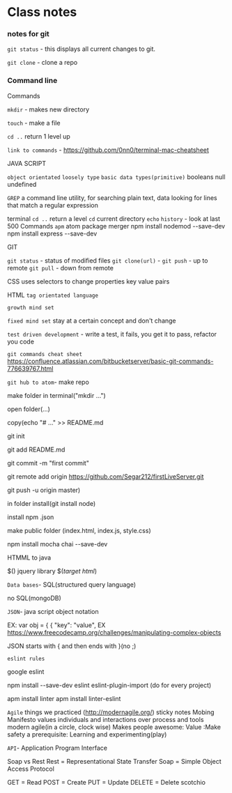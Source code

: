 # Class notes
### notes for git
`git status` - this displays all current changes to git.

`git clone` - clone a repo

### Command line
Commands

`mkdir` - makes new directory

`touch` - make a file

`cd ..` return 1 level up


`link to commands` - https://github.com/0nn0/terminal-mac-cheatsheet



JAVA SCRIPT

`object orientated`
`loosely type`
`basic data types(primitive)`
  booleans
  null
  undefined

`GREP`
a command line utility,
for searching plain text,
data looking for lines that match a regular expression

terminal
`cd ..` return a level
`cd` current directory
`echo`
`history` - look at last 500 Commands
`apm` atom package merger
npm install nodemod --save-dev
npm install express --save-dev



GIT

`git status` - status of modified files
`git clone(url)` -
`git push` - up to remote
`git pull` -  down from remote

CSS
uses selectors to change properties
key value pairs




HTML
`tag orientated language`

`growth mind set`

`fixed mind set`
 stay at a certain concept and don't change

 `test driven development` - write a test, it fails, you get it to pass, refactor you code

`git commands cheat sheet` https://confluence.atlassian.com/bitbucketserver/basic-git-commands-776639767.html


`git hub to atom`-
make repo

make folder in terminal("mkdir ...")

open folder(...)

copy(echo "# ..." >> README.md

git init

git add README.md

git commit -m "first commit"

git remote add origin https://github.com/Segar212/firstLiveServer.git

git push -u origin master)

in folder install(git install node)

install npm .json

make public folder (index.html, index.js, style.css)

npm install mocha chai --save-dev


HTMML to java

$() jquery library
$(*target html*)

`Data bases`- SQL(structured query language)

no SQL(mongoDB)

`JSON`- java script object notation

EX: var obj = {
  {
    "key": "value",
  EX https://www.freecodecamp.org/challenges/manipulating-complex-objects

  JSON starts with { and then ends with }(no ;)

`eslint rules`

google eslint

npm install --save-dev eslint eslint-plugin-import (do for every project)

apm install linter
apm install linter-eslint


`Agile` things we practiced (http://modernagile.org/)
sticky notes
Mobing
Manifesto
values individuals and interactions over process and tools
modern agile(in a circle, clock wise)
Makes people awesome: Value :Make safety a prerequisite: Learning and experimenting(play)

`API`- Application Program Interface

Soap vs Rest
Rest = Representational State Transfer
Soap = Simple Object Access Protocol


GET = Read
POST = Create
PUT = Update
DELETE = Delete
scotchio
